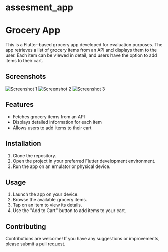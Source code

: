 # assesment_app
# Grocery App

This is a Flutter-based grocery app developed for evaluation purposes. The app retrieves a list of grocery items from an API and displays them to the user. Each item can be viewed in detail, and users have the option to add items to their cart.

## Screenshots

![Screenshot 1](/assets/images/splash.jpg)
![Screenshot 2](/assets/images/homepage.jpg)
![Screenshot 3](/assets/images/details.jpg)

## Features

- Fetches grocery items from an API
- Displays detailed information for each item
- Allows users to add items to their cart

## Installation

1. Clone the repository.
2. Open the project in your preferred Flutter development environment.
3. Run the app on an emulator or physical device.

## Usage

1. Launch the app on your device.
2. Browse the available grocery items.
3. Tap on an item to view its details.
4. Use the "Add to Cart" button to add items to your cart.

## Contributing

Contributions are welcome! If you have any suggestions or improvements, please submit a pull request.
